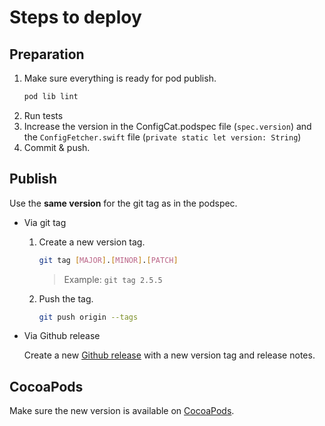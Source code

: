 # Steps to deploy
## Preparation
1. Make sure everything is ready for pod publish.
   ```bash
   pod lib lint
   ```
2. Run tests
3. Increase the version in the ConfigCat.podspec file (`spec.version`) and the `ConfigFetcher.swift` file (`private static let version: String`)
4. Commit & push.
## Publish
Use the **same version** for the git tag as in the podspec.
- Via git tag
    1. Create a new version tag.
       ```bash
       git tag [MAJOR].[MINOR].[PATCH]
       ```
       > Example: `git tag 2.5.5`
    2. Push the tag.
       ```bash
       git push origin --tags
       ```
- Via Github release 

  Create a new [Github release](https://github.com/configcat/swift-sdk/releases) with a new version tag and release notes.

## CocoaPods
Make sure the new version is available on [CocoaPods](https://cocoapods.org/pods/ConfigCat).
